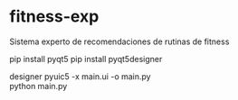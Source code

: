 # fitness-exp
 Sistema experto de recomendaciones de rutinas de fitness

pip install pyqt5
pip install pyqt5designer

designer
pyuic5 -x main.ui -o main.py        
python main.py